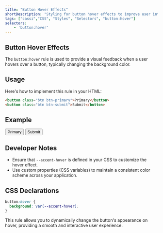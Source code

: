 ```yaml
---
title: "Button Hover Effects"
shortDescription: "Styling for button hover effects to improve user interaction."
tags: ["cassi","CSS", "Styles", "Selectors", "button:hover"]
selectors:
    - 'button:hover'
---
```

## Button Hover Effects

The `button:hover` rule is used to provide a visual feedback when a user hovers over a button, typically changing the background color.

## Usage

Here's how to implement this rule in your HTML:

```html
<button class="btn btn-primary">Primary</button>
<button class="btn btn-submit">Submit</button>
```

## Example

<div class="example-container">
    <button class="btn btn-primary" style="--accent-hover: #6c757d;">Primary</button>
    <button class="btn btn-submit" style="--accent-hover: #009e8a;">Submit</button>
</div>

## Developer Notes

- Ensure that `--accent-hover` is defined in your CSS to customize the hover effect.
- Use custom properties (CSS variables) to maintain a consistent color scheme across your application.

## CSS Declarations

```css
button:hover {
  background: var(--accent-hover);
}
```

This rule allows you to dynamically change the button's appearance on hover, providing a smooth and interactive user experience.
